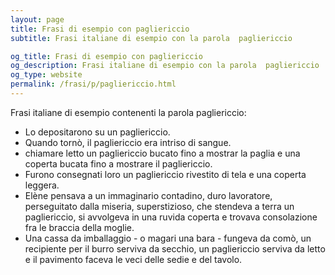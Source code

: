 ```yaml
---
layout: page
title: Frasi di esempio con pagliericcio 
subtitle: Frasi italiane di esempio con la parola  pagliericcio

og_title: Frasi di esempio con pagliericcio 
og_description: Frasi italiane di esempio con la parola  pagliericcio
og_type: website
permalink: /frasi/p/pagliericcio.html
---
```


Frasi italiane di esempio contenenti la parola pagliericcio:


- Lo depositarono su un pagliericcio.
- Quando tornò, il pagliericcio era intriso di sangue.
- chiamare letto un pagliericcio bucato fino a mostrar la paglia e una coperta bucata fino a mostrare il pagliericcio.
- Furono consegnati loro un pagliericcio rivestito di tela e una coperta leggera.
- Elène pensava a un immaginario contadino, duro lavoratore, perseguitato dalla miseria, superstizioso, che stendeva a terra un pagliericcio, si avvolgeva in una ruvida coperta e trovava consolazione fra le braccia della moglie.
- Una cassa da imballaggio - o magari una bara - fungeva da comò, un recipiente per il burro serviva da secchio, un pagliericcio serviva da letto e il pavimento faceva le veci delle sedie e del tavolo.

